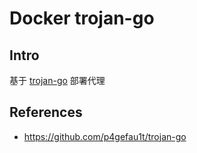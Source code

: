 # Docker trojan-go

## Intro

基于 [trojan-go](https://github.com/p4gefau1t/trojan-go) 部署代理

## References

- <https://github.com/p4gefau1t/trojan-go>
